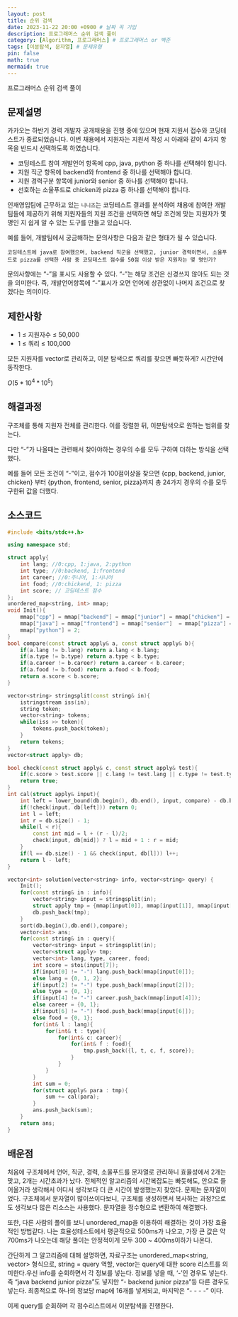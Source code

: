 ```yaml
---
layout: post
title: 순위 검색
date: 2023-11-22 20:00 +0900 # 날짜 꼭 기입
description: 프로그래머스 순위 검색 풀이
category: [Algorithm, 프로그래머스] # 프로그래머스 or 백준
tags: [이분탐색, 문자열] # 문제유형
pin: false
math: true
mermaid: true
---
```

프로그래머스 순위 검색 풀이
<!--more-->


## 문제설명


카카오는 하반기 경력 개발자 공개채용을 진행 중에 있으며 현재 지원서 접수와 코딩테스트가 종료되었습니다. 이번 채용에서 지원자는 지원서 작성 시 아래와 같이 4가지 항목을 반드시 선택하도록 하였습니다.

- 코딩테스트 참여 개발언어 항목에 cpp, java, python 중 하나를 선택해야 합니다.
- 지원 직군 항목에 backend와 frontend 중 하나를 선택해야 합니다.
- 지원 경력구분 항목에 junior와 senior 중 하나를 선택해야 합니다.
- 선호하는 소울푸드로 chicken과 pizza 중 하나를 선택해야 합니다.

인재영입팀에 근무하고 있는 `니니즈`는 코딩테스트 결과를 분석하여 채용에 참여한 개발팀들에 제공하기 위해 지원자들의 지원 조건을 선택하면 해당 조건에 맞는 지원자가 몇 명인 지 쉽게 알 수 있는 도구를 만들고 있습니다.


예를 들어, 개발팀에서 궁금해하는 문의사항은 다음과 같은 형태가 될 수 있습니다.


`코딩테스트에 java로 참여했으며, backend 직군을 선택했고, junior 경력이면서, 소울푸드로 pizza를 선택한 사람 중 코딩테스트 점수를 50점 이상 받은 지원자는 몇 명인가?`


문의사항에는 “-”을 표시도 사용할 수 있다. “-”는 해당 조건은 신경쓰지 않아도 되는 것을 의미한다. 즉, 개발언어항목에 “-”표시가 오면 언어에 상관없이 나머지 조건으로 찾겠다는 의미이다.


## 제한사항

- 1 ≤ 지원자수 ≤ 50,000
- 1 ≤ 쿼리 ≤ 100,000

모든 지원자를 vector로 관리하고, 이분 탐색으로 쿼리를 찾으면 빠듯하게? 시간안에 동작한다.


$O(5 * 10^4 * 10^5)$


## 해결과정


구조체를 통해 지원자 전체를 관리한다. 이를 정렬한 뒤, 이분탐색으로 원하는 범위를 찾는다.


다만 “-”가 나올때는 관련해서 찾아야하는 경우의 수를 모두 구하여 더하는 방식을 선택했다.


예를 들어 모든 조건이 “-”이고, 점수가 100점이상을 찾으면 {cpp, backend, junior, chicken} 부터 {python, frontend, senior, pizza}까지 총 24가지 경우의 수를 모두 구한뒤 값을 더했다.


## 소스코드


```c++
#include <bits/stdc++.h>

using namespace std;

struct apply{
    int lang; //0:cpp, 1:java, 2:python
    int type; //0:backend, 1:frontend
    int career; //0:주니어, 1:시니어
    int food; //0:chickend, 1: pizza
    int score; // 코딩테스트 점수
};
unordered_map<string, int> mmap;
void Init(){
    mmap["cpp"] = mmap["backend"] = mmap["junior"] = mmap["chicken"] = 0;
    mmap["java"] = mmap["frontend"] = mmap["senior"]  = mmap["pizza"] = 1;
    mmap["python"] = 2;
}
bool compare(const struct apply& a, const struct apply& b){
    if(a.lang != b.lang) return a.lang < b.lang;
    if(a.type != b.type) return a.type < b.type;
    if(a.career != b.career) return a.career < b.career;
    if(a.food != b.food) return a.food < b.food;
    return a.score < b.score;
}

vector<string> stringsplit(const string& in){
    istringstream iss(in);
    string token;
    vector<string> tokens;
    while(iss >> token){
        tokens.push_back(token);
    }
    return tokens;
}
vector<struct apply> db;

bool check(const struct apply& c, const struct apply& test){
    if(c.score > test.score || c.lang != test.lang || c.type != test.type || c.career != test.career || c.food != test.food) return false;
    return true;
}
int cal(struct apply& input){
    int left = lower_bound(db.begin(), db.end(), input, compare) - db.begin();
    if(!check(input, db[left])) return 0;
    int l = left;
    int r = db.size() - 1;
    while(l < r){
        const int mid = l + (r - l)/2;
        check(input, db[mid]) ? l = mid + 1 : r = mid;
    }
    if(l == db.size() - 1 && check(input, db[l])) l++;
    return l - left;
}

vector<int> solution(vector<string> info, vector<string> query) {
    Init();
    for(const string& in : info){
        vector<string> input = stringsplit(in);
        struct apply tmp = {mmap[input[0]], mmap[input[1]], mmap[input[2]], mmap[input[3]], stoi(input[4])};
        db.push_back(tmp);
    }
    sort(db.begin(),db.end(),compare);
    vector<int> ans;
    for(const string& in : query){
        vector<string> input = stringsplit(in);
        vector<struct apply> tmp;
        vector<int> lang, type, career, food;
        int score = stoi(input[7]);
        if(input[0] != "-") lang.push_back(mmap[input[0]]);
        else lang = {0, 1, 2};
        if(input[2] != "-") type.push_back(mmap[input[2]]);
        else type = {0, 1};
        if(input[4] != "-") career.push_back(mmap[input[4]]);
        else career = {0, 1};
        if(input[6] != "-") food.push_back(mmap[input[6]]);
        else food = {0, 1};
        for(int& l : lang){
            for(int& t : type){
                for(int& c: career){
                    for(int& f : food){            
                        tmp.push_back({l, t, c, f, score});
                    }
                }
            }
        }
        int sum = 0;
        for(struct apply& para : tmp){
            sum += cal(para);
        }
        ans.push_back(sum);
    }
    return ans;
}
```


## 배운점


처음에 구조체에서 언어, 직군, 경력, 소울푸드를 문자열로 관리하니 효율성에서 2개는 맞고, 2개는 시간초과가 났다. 전체적인 알고리즘의 시간복잡도는 빠듯해도, 안으로 들어올거라 생각해서 어디서 생각보다 더 큰 시간이 발생했는지 찾았다. 문제는 문자열이었다. 구조체에서 문자열이 많이쓰이다보니, 구조체를 생성하면서 복사하는 과정?으로도 생각보다 많은 리소스는 사용했다. 문자열을 정수형으로 변환하여 해결했다.


또한, 다른 사람의 풀이를 보니 unordered_map을 이용하여 해결하는 것이 가장 효율적인 방법같다. 나는 효율성테스트에서 평균적으로 500ms가 나오고, 가장 큰 값은 약 700ms가 나오는데 해당 풀이는 안정적이게 모두 300 ~ 400ms이하가 나온다.


간단하게 그 알고리즘에 대해 설명하면, 자료구조는 unordered_map<string, vector<int>> 형식으로, string = query 역할, vector<int>는 query에 대한 score 리스트를 의미한다.우선 info를 순회하면서 각 정보를 넣는다. 정보를 넣을 때, ‘-’인 경우도 넣는다. 즉 “java backend junior pizza”도 넣지만 “- backend junior pizza”등 다른 경우도 넣는다. 최종적으로 하나의 정보당 map에 16개를 넣게되고, 마지막은  “- - - -” 이다. 


이제 query를 순회하며 각 점수리스트에서 이분탐색을 진행한다.

